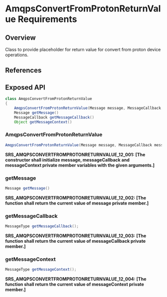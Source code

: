 # AmqpsConvertFromProtonReturnValue Requirements

## Overview

Class to provide placeholder for return value for convert from proton device operations. 

## References

## Exposed API

```java
class AmqpsConvertFromProtonReturnValue
{
    AmqpsConvertFromProtonReturnValue(Message message, MessageCallback messageCallback, Object messageContext);
    Message getMessage()
    MessageCallback getMessageCallback()
    Object getMessageContext()
```

### AmqpsConvertFromProtonReturnValue

```java
AmqpsConvertFromProtonReturnValue(Message message, MessageCallback messageCallback, Object messageContext);
```

**SRS_AMQPSCONVERTFROMPROTONRETURNVALUE_12_001: [**The constructor shall initialize message, messageCallback and messageContext private member variables with the given arguments.**]**


### getMessage

```java
Message getMessage()
```

**SRS_AMQPSCONVERTFROMPROTONRETURNVALUE_12_002: [**The function shall return the current value of message private member.**]**


### getMessageCallback

```java
MessageType getMessageCallback();
```

**SRS_AMQPSCONVERTFROMPROTONRETURNVALUE_12_003: [**The function shall return the current value of messageCallback private member.**]**


### getMessageContext

```java
MessageType getMessageContext();
```

**SRS_AMQPSCONVERTFROMPROTONRETURNVALUE_12_004: [**The function shall return the current value of messageContext private member.**]**
